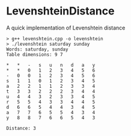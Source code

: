 LevenshteinDistance
===================

A quick implementation of Levenshtein distance

```
> g++ levenshtein.cpp -o levenshtein
> ./levenshtein saturday sunday
Words: saturday, sunday
Table dimensions: 9 7

*	*	-	s	u	n	d	a	y
*	*	0	1	2	3	4	5	6
-	0	0	1	2	3	4	5	6
s	1	1	0	1	2	3	4	5
a	2	2	1	1	2	3	3	4
t	3	3	2	2	2	3	4	4
u	4	4	3	2	3	3	4	5
r	5	5	4	3	3	4	4	5
d	6	6	5	4	4	3	4	5
a	7	7	6	5	5	4	3	4
y	8	8	7	6	6	5	4	3

Distance: 3
```
